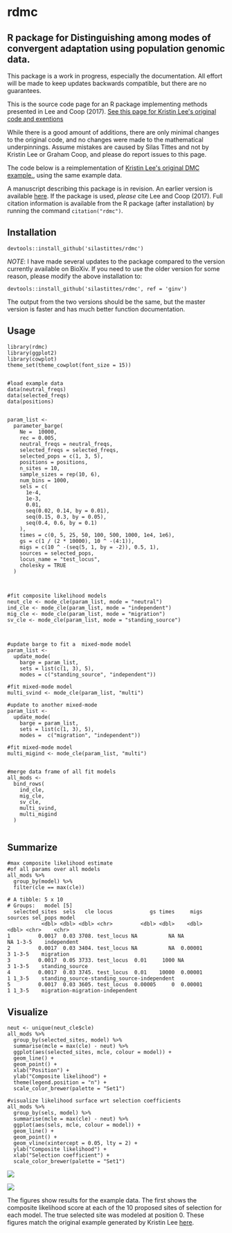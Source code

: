 # rdmc
## R package for Distinguishing among modes of convergent adaptation using population genomic data.


This package is a work in progress, especially the documentation. All effort will be made to keep updates backwards compatible, but there are no guarantees.

This is the source code page for an R package implementing methods presented in Lee and Coop (2017). [See this page for Kristin Lee's original code and exentions](https://github.com/kristinmlee/rdmc/)

While there is a good amount of additions, there are only minimal changes to the original code, and no changes were made to the mathematical underpinnings. Assume mistakes are caused by Silas Tittes and not by Kristin Lee or Graham Coop, and please do report issues to this page.

The code below is a reimplementation of [Kristin Lee's original DMC example.](https://github.com/kristinmlee/rdmc/blob/master/dmc_example.md), using the same example data.


A manuscript describing this package is in revision. An earlier version is available [here](https://www.biorxiv.org/content/10.1101/2020.04.22.056150v1). If the package is used, *please* cite Lee and Coop (2017). Full citation information is available from the R package (after installation) by running the command `citation("rdmc")`.


## Installation

```
devtools::install_github('silastittes/rdmc')
```

*NOTE*: I have made several updates to the package compared to the version currently available on BioXiv. If you need to use the older version for some reason, please modify the above installation to:


```
devtools::install_github('silastittes/rdmc', ref = 'ginv')
```

The output from the two versions should be the same, but the master version is faster and has much better function documentation.

## Usage

```
library(rdmc)
library(ggplot2)
library(cowplot)
theme_set(theme_cowplot(font_size = 15))


#load example data
data(neutral_freqs)
data(selected_freqs)
data(positions)


param_list <-
  parameter_barge(
    Ne =  10000,
    rec = 0.005,
    neutral_freqs = neutral_freqs,
    selected_freqs = selected_freqs,
    selected_pops = c(1, 3, 5),
    positions = positions,
    n_sites = 10,
    sample_sizes = rep(10, 6),
    num_bins = 1000,
    sels = c(
      1e-4,
      1e-3,
      0.01,
      seq(0.02, 0.14, by = 0.01),
      seq(0.15, 0.3, by = 0.05),
      seq(0.4, 0.6, by = 0.1)
    ),
    times = c(0, 5, 25, 50, 100, 500, 1000, 1e4, 1e6),
    gs = c(1 / (2 * 10000), 10 ^ -(4:1)),
    migs = c(10 ^ -(seq(5, 1, by = -2)), 0.5, 1),
    sources = selected_pops,
    locus_name = "test_locus",
    cholesky = TRUE
  )



#fit composite likelihood models
neut_cle <- mode_cle(param_list, mode = "neutral")
ind_cle <- mode_cle(param_list, mode = "independent")
mig_cle <- mode_cle(param_list, mode = "migration")
sv_cle <- mode_cle(param_list, mode = "standing_source")



#update barge to fit a  mixed-mode model
param_list <-
  update_mode(
    barge = param_list,
    sets = list(c(1, 3), 5),
    modes = c("standing_source", "independent"))

#fit mixed-mode model
multi_svind <- mode_cle(param_list, "multi")

#update to another mixed-mode
param_list <-
  update_mode(
    barge = param_list,
    sets = list(c(1, 3), 5),
    modes =  c("migration", "independent"))

#fit mixed-mode model
multi_migind <- mode_cle(param_list, "multi")


#merge data frame of all fit models
all_mods <-
  bind_rows(
    ind_cle,
    mig_cle,
    sv_cle,
    multi_svind,
    multi_migind
  )


```


## Summarize


```
#max composite likelihood estimate 
#of all params over all models  
all_mods %>%
  group_by(model) %>%
  filter(cle == max(cle))

```


```
# A tibble: 5 x 10
# Groups:   model [5]
  selected_sites  sels   cle locus            gs times     migs sources sel_pops model                                      
           <dbl> <dbl> <dbl> <chr>         <dbl> <dbl>    <dbl>   <dbl> <chr>    <chr>                                      
1         0.0017  0.03 3708. test_locus NA          NA NA            NA 1-3-5    independent                                
2         0.0017  0.03 3404. test_locus NA          NA  0.00001       3 1-3-5    migration                                  
3         0.0017  0.05 3733. test_locus  0.01     1000 NA             3 1-3-5    standing_source                            
4         0.0017  0.03 3745. test_locus  0.01    10000  0.00001       1 1_3-5    standing_source-standing_source-independent
5         0.0017  0.03 3605. test_locus  0.00005     0  0.00001       1 1_3-5    migration-migration-independent
```

## Visualize

```
neut <- unique(neut_cle$cle)
all_mods %>%
  group_by(selected_sites, model) %>%
  summarise(mcle = max(cle) - neut) %>%
  ggplot(aes(selected_sites, mcle, colour = model)) +
  geom_line() +
  geom_point() +
  xlab("Position") +
  ylab("Composite likelihood") +
  theme(legend.position = "n") +
  scale_color_brewer(palette = "Set1")

#visualize likelihood surface wrt selection coefficients
all_mods %>%
  group_by(sels, model) %>%
  summarise(mcle = max(cle) - neut) %>%
  ggplot(aes(sels, mcle, colour = model)) +
  geom_line() +
  geom_point() +
  geom_vline(xintercept = 0.05, lty = 2) +
  ylab("Composite likelihood") +
  xlab("Selection coefficient") +
  scale_color_brewer(palette = "Set1")

```

![](https://github.com/silastittes/rdmc/blob/choleskyd/man/figures/cle.png?raw=true)


![](https://github.com/silastittes/rdmc/blob/choleskyd/man/figures/sel.png?raw=true)


The figures show results for the example data. The first shows the composite likelihood score at each of the 10 proposed sites of selection for each model. The true selected site was modeled at position 0.  These figures match the original example generated by Kristin Lee [here](https://github.com/kristinmlee/dmc/blob/master/dmc_example.md).
